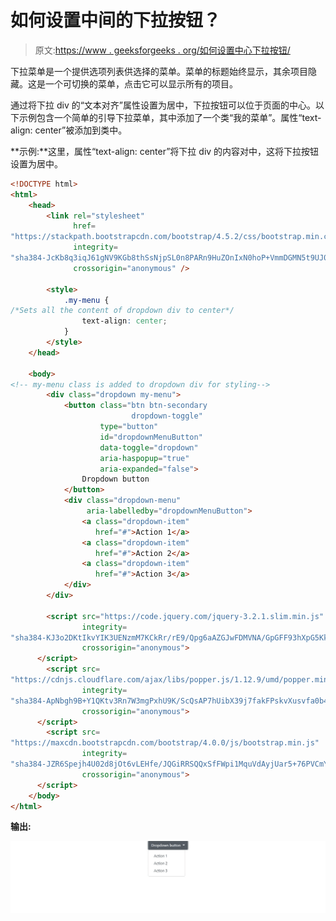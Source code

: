 # 如何设置中间的下拉按钮？

> 原文:[https://www . geeksforgeeks . org/如何设置中心下拉按钮/](https://www.geeksforgeeks.org/how-to-set-the-dropdown-button-in-the-center/)

下拉菜单是一个提供选项列表供选择的菜单。菜单的标题始终显示，其余项目隐藏。这是一个可切换的菜单，点击它可以显示所有的项目。

通过将下拉 div 的“文本对齐”属性设置为居中，下拉按钮可以位于页面的中心。以下示例包含一个简单的引导下拉菜单，其中添加了一个类“我的菜单”。属性“text-align: center”被添加到类中。

**示例:**这里，属性“text-align: center”将下拉 div 的内容对中，这将下拉按钮设置为居中。

```html
<!DOCTYPE html>
<html>
    <head>
        <link rel="stylesheet" 
              href=
"https://stackpath.bootstrapcdn.com/bootstrap/4.5.2/css/bootstrap.min.css" 
              integrity=
"sha384-JcKb8q3iqJ61gNV9KGb8thSsNjpSL0n8PARn9HuZOnIxN0hoP+VmmDGMN5t9UJ0Z" 
              crossorigin="anonymous" />

        <style>
            .my-menu {
/*Sets all the content of dropdown div to center*/
                text-align: center; 
            }
        </style>
    </head>

    <body>
<!-- my-menu class is added to dropdown div for styling-->
        <div class="dropdown my-menu">
            <button class="btn btn-secondary 
                           dropdown-toggle" 
                    type="button"
                    id="dropdownMenuButton" 
                    data-toggle="dropdown" 
                    aria-haspopup="true" 
                    aria-expanded="false">
                Dropdown button
            </button>
            <div class="dropdown-menu" 
                 aria-labelledby="dropdownMenuButton">
                <a class="dropdown-item" 
                   href="#">Action 1</a>
                <a class="dropdown-item" 
                   href="#">Action 2</a>
                <a class="dropdown-item" 
                   href="#">Action 3</a>
            </div>
        </div>

        <script src="https://code.jquery.com/jquery-3.2.1.slim.min.js" 
                integrity=
"sha384-KJ3o2DKtIkvYIK3UENzmM7KCkRr/rE9/Qpg6aAZGJwFDMVNA/GpGFF93hXpG5KkN" 
                crossorigin="anonymous">
      </script>
        <script src=
"https://cdnjs.cloudflare.com/ajax/libs/popper.js/1.12.9/umd/popper.min.js" 
                integrity=
"sha384-ApNbgh9B+Y1QKtv3Rn7W3mgPxhU9K/ScQsAP7hUibX39j7fakFPskvXusvfa0b4Q" 
                crossorigin="anonymous">
      </script>
        <script src=
"https://maxcdn.bootstrapcdn.com/bootstrap/4.0.0/js/bootstrap.min.js" 
                integrity=
"sha384-JZR6Spejh4U02d8jOt6vLEHfe/JQGiRRSQQxSfFWpi1MquVdAyjUar5+76PVCmYl" 
                crossorigin="anonymous">
      </script>
    </body>
</html>
```

**输出:**

![](img/e2bd42f9efc62e7790b1bb70a319abd0.png)